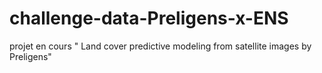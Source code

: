 # challenge-data-Preligens-x-ENS
projet en cours " Land cover predictive modeling from satellite images by Preligens"
